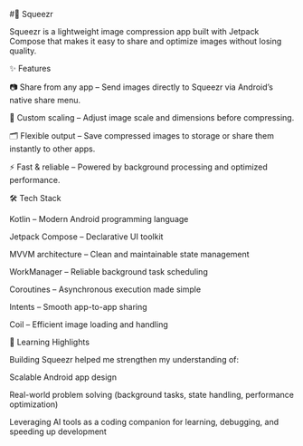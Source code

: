 #📱 Squeezr

Squeezr is a lightweight image compression app built with Jetpack Compose that makes it easy to share and optimize images without losing quality.

✨ Features

📷 Share from any app – Send images directly to Squeezr via Android’s native share menu.

📏 Custom scaling – Adjust image scale and dimensions before compressing.

🗂️ Flexible output – Save compressed images to storage or share them instantly to other apps.

⚡ Fast & reliable – Powered by background processing and optimized performance.

🛠️ Tech Stack

Kotlin – Modern Android programming language

Jetpack Compose – Declarative UI toolkit

MVVM architecture – Clean and maintainable state management

WorkManager – Reliable background task scheduling

Coroutines – Asynchronous execution made simple

Intents – Smooth app-to-app sharing

Coil – Efficient image loading and handling

🚀 Learning Highlights

Building Squeezr helped me strengthen my understanding of:

Scalable Android app design

Real-world problem solving (background tasks, state handling, performance optimization)

Leveraging AI tools as a coding companion for learning, debugging, and speeding up development
